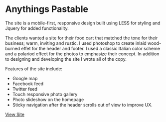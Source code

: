 # Anythings Pastable

The site is a mobile-first, responsive design built using LESS for styling and Jquery for added functionality. 

The clients wanted a site for their food cart that matched the tone for their business; warm, inviting and rustic. I used photoshop to create inlaid wood-burned effet for the header and footer. I used a classic Italian color scheme and a polariod effect for the photos to emphasize their concept. In addition to designing and developing the site I wrote all of the copy.

Features of the site include:
- Google map
- Facebook feed
- Twitter feed
- Touch responsive photo gallery
- Photo slideshow on the homepage
- Sticky navigation after the header scrolls out of view to improve UX.

[View Site](http://joshboyan.com/anythings-pastable/buzz.html)